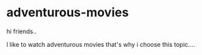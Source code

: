 # adventurous-movies
hi friends..

l like to watch adventurous movies that's why i choose this topic....

